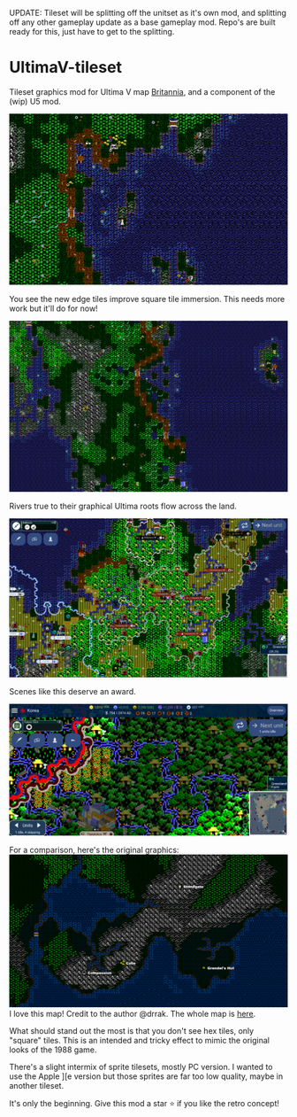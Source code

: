 UPDATE: Tileset will be splitting off the unitset as it's own mod, and splitting off any other gameplay update as a base gameplay mod. Repo's are built ready for this, just have to get to the splitting. 


# UltimaV-tileset
Tileset graphics mod for Ultima V map [Britannia](https://github.com/hackedpassword/Nextgen-Maps#britannia-overworld), and a component of the (wip) U5 mod.

![](https://github.com/hackedpassword/Unciv-Assets/blob/main/Images/Ultima%20V/u5_next_phase.png)

You see the new edge tiles improve square tile immersion. This needs more work but it'll do for now!

![](https://github.com/hackedpassword/Unciv-Assets/blob/main/Images/Ultima%20V/u5_next_phase2.png)

Rivers true to their graphical Ultima roots flow across the land.

![](https://github.com/hackedpassword/Unciv-Assets/blob/main/Images/Ultima%20V/new_rivers.png)

Scenes like this deserve an award.

![](https://raw.githubusercontent.com/hackedpassword/Unciv-Assets/refs/heads/main/Images/Ultima%20V/Award%20winning%20screenshot.png)

For a comparison, here's the original graphics:
![](https://github.com/hackedpassword/Unciv-Assets/blob/main/Images/Ultima%20V/original_map-at-cove.png)
I love this map! Credit to the author @drrak. The whole map is [here](https://drrak.github.io/ultima5/).

What should stand out the most is that you don't see hex tiles, only "square" tiles. This is an intended and tricky effect to mimic the original looks of the 1988 game.

There's a slight intermix of sprite tilesets, mostly PC version. I wanted to use the Apple ][e version but those sprites are far too low quality, maybe in another tileset.

It's only the beginning. Give this mod a star :star: if you like the retro concept!
